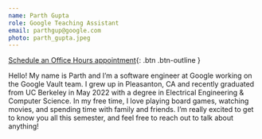 ```yaml
---
name: Parth Gupta
role: Google Teaching Assistant
email: parthgup@google.com
photo: parth_gupta.jpeg
---
```


[Schedule an Office Hours appointment](https://calendar.google.com/calendar/u/0/appointments/schedules/AcZssZ1ItQR8GCU-B1d-M9CJ9renY1uV0R0GOU0fTxlbKQy-ouG5fTlQvbAagnbdtSn7enASzUkHMv-i){: .btn .btn-outline }

Hello! My name is Parth and I’m a software engineer at Google working on the Google Vault team. I grew up in Pleasanton, CA and recently graduated from UC Berkeley in May 2022 with a degree in Electrical Engineering & Computer Science. In my free time, I love playing board games, watching movies, and spending time with family and friends. I’m really excited to get to know you all this semester, and feel free to reach out to talk about anything!
